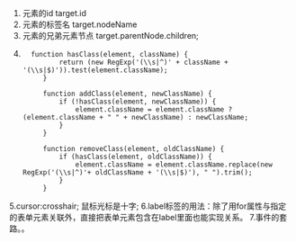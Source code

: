 1. 元素的id target.id
2. 元素的标签名 target.nodeName
3. 元素的兄弟元素节点 target.parentNode.children;
4.     
         function hasClass(element, className) {
                return (new RegExp('(\\s|^)' + className + '(\\s|$)')).test(element.className);
            }

            function addClass(element, newClassName) {
                if (!hasClass(element, newClassName)) {
                    element.className = element.className ? (element.className + " " + newClassName) : newClassName;
                }
            }

            function removeClass(element, oldClassName) {
                if (hasClass(element, oldClassName)) {
                    element.className = element.className.replace(new RegExp('(\\s|^)'+ oldClassName + '(\\s|$)'), " ").trim();
                }
            }

5.cursor:crosshair; 鼠标光标是十字;
6.label标签的用法：除了用for属性与指定的表单元素关联外，直接把表单元素包含在label里面也能实现关系。
7.事件的套路。。